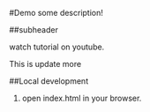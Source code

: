 #Demo 
some description!

##subheader

watch tutorial on youtube.

This is update more

##Local development
1. open index.html in your browser.